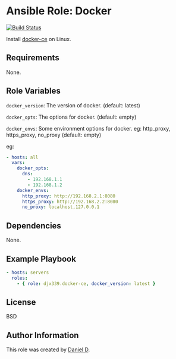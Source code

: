 Ansible Role: Docker
=========

[![Build Status](https://travis-ci.org/djx339/ansible-role-docker-ce.svg?branch=master)](https://travis-ci.org/djx339/ansible-role-docker-ce)

Install [docker-ce](https://www.docker.com/) on Linux.

Requirements
------------

None.

Role Variables
--------------

`docker_version`: The version of docker. (default: latest)

`docker_opts`: The options for docker. (default: empty)

`docker_envs`: Some environment options for docker. eg: http_proxy, https_proxy, no_proxy (default: empty)

eg:

```yml
- hosts: all
  vars:
    docker_opts:
      dns:
        - 192.168.1.1
        - 192.168.1.2
    docker_envs:
      http_proxy: http://192.168.2.1:8080
      https_proxy: http://192.168.2.2:8080
      no_proxy: localhost,127.0.0.1
```

Dependencies
------------

None.

Example Playbook
----------------

```yaml
- hosts: servers
  roles:
    - { role: djx339.docker-ce, docker_version: latest }
```

License
-------

BSD

Author Information
------------------

This role was created by [Daniel D](https://github.com/djx339).
